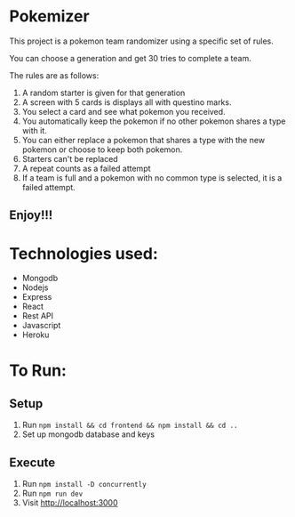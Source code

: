 # Pokemizer
This project is a pokemon team randomizer using a specific set of rules.

You can choose a generation and get 30 tries to complete a team.

The rules are as follows:

1. A random starter is given for that generation
2. A screen with 5 cards is displays all with questino marks.
3. You select a card and see what pokemon you received.
4. You automatically keep the pokemon if no other pokemon shares a type with it.
5. You can either replace a pokemon that shares a type with the new pokemon or choose to keep both pokemon.
6. Starters can't be replaced
7. A repeat counts as a failed attempt
8. If a team is full and a pokemon with no common type is selected, it is a failed attempt.

## Enjoy!!!

# Technologies used:
- Mongodb 
- Nodejs
- Express
- React
- Rest API
- Javascript
- Heroku

# To Run:
## Setup
1. Run `npm install && cd frontend && npm install && cd ..`
2. Set up mongodb database and keys
## Execute
1. Run `npm install -D concurrently` 
2. Run `npm run dev`
3. Visit [http://localhost:3000]()


